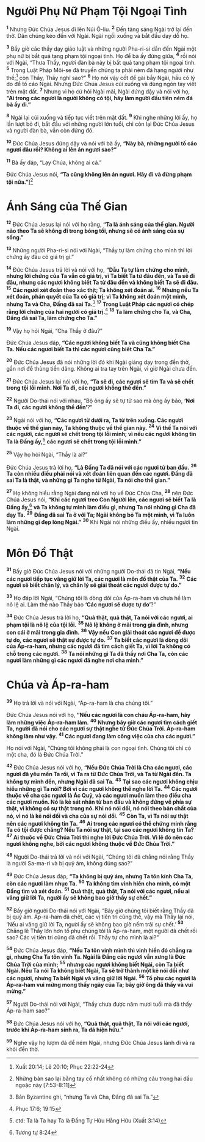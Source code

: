 # Người Phụ Nữ Phạm Tội Ngoại Tình
<sup><b>1</b></sup> Nhưng Đức Chúa Jesus đi lên Núi Ô-liu. <sup><b>2</b></sup> Đến tảng sáng Ngài trở lại đền thờ. Dân chúng kéo đến với Ngài. Ngài ngồi xuống và bắt đầu dạy dỗ họ.

<sup><b>3</b></sup> Bấy giờ các thầy dạy giáo luật và những người Pha-ri-si dẫn đến Ngài một phụ nữ bị bắt quả tang phạm tội ngoại tình. Họ để bà ấy đứng giữa, <sup><b>4</b></sup> rồi nói với Ngài, “Thưa Thầy, người đàn bà này bị bắt quả tang phạm tội ngoại tình. <sup><b>5</b></sup> Trong Luật Pháp Môi-se đã truyền chúng ta phải ném đá hạng người như thế;[^1-d343e116-ee7a-44ad-902a-a62e98b40256] còn Thầy, Thầy nghĩ sao?” <sup><b>6</b></sup> Họ nói vậy cốt để gài bẫy Ngài, hầu có lý do để tố cáo Ngài. Nhưng Đức Chúa Jesus cúi xuống và dùng ngón tay viết trên mặt đất. <sup><b>7</b></sup> Nhưng vì họ cứ hỏi Ngài mãi, Ngài đứng dậy và nói với họ, **“Ai trong các ngươi là người không có tội, hãy làm người đầu tiên ném đá bà ấy đi.”**

<sup><b>8</b></sup> Ngài lại cúi xuống và tiếp tục viết trên mặt đất. <sup><b>9</b></sup> Khi nghe những lời ấy, họ lần lượt bỏ đi, bắt đầu với những người lớn tuổi, chỉ còn lại Đức Chúa Jesus và người đàn bà, vẫn còn đứng đó.

<sup><b>10</b></sup> Đức Chúa Jesus đứng dậy và nói với bà ấy, **“Này bà, những người tố cáo ngươi đâu rồi? Không ai lên án ngươi sao?”**

<sup><b>11</b></sup> Bà ấy đáp, “Lạy Chúa, không ai cả.”

Đức Chúa Jesus nói, **“Ta cũng không lên án ngươi. Hãy đi và đừng phạm tội nữa.”**][^2-d343e116-ee7a-44ad-902a-a62e98b40256]

# Ánh Sáng của Thế Gian
<sup><b>12</b></sup> Đức Chúa Jesus lại nói với họ rằng, **“Ta là ánh sáng của thế gian. Người nào theo Ta sẽ không đi trong bóng tối, nhưng sẽ có ánh sáng của sự sống.”**

<sup><b>13</b></sup> Những người Pha-ri-si nói với Ngài, “Thầy tự làm chứng cho mình thì lời chứng ấy đâu có giá trị gì.”

<sup><b>14</b></sup> Đức Chúa Jesus trả lời và nói với họ, **“Dẫu Ta tự làm chứng cho mình, nhưng lời chứng của Ta vẫn có giá trị, vì Ta biết Ta từ đâu đến, và Ta sẽ đi đâu, nhưng các ngươi không biết Ta từ đâu đến và không biết Ta sẽ đi đâu.** <sup><b>15</b></sup> **Các ngươi xét đoán theo xác thịt; Ta không xét đoán ai.** <sup><b>16</b></sup> **Nhưng nếu Ta xét đoán, phán quyết của Ta có giá trị; vì Ta không xét đoán một mình, nhưng Ta và Cha, Đấng đã sai Ta.**[^3-d343e116-ee7a-44ad-902a-a62e98b40256] <sup><b>17</b></sup> **Trong Luật Pháp các ngươi có chép rằng lời chứng của hai người có giá trị.**[^4-d343e116-ee7a-44ad-902a-a62e98b40256] <sup><b>18</b></sup> **Ta làm chứng cho Ta, và Cha, Đấng đã sai Ta, làm chứng cho Ta.”**

<sup><b>19</b></sup> Vậy họ hỏi Ngài, “Cha Thầy ở đâu?”

Đức Chúa Jesus đáp, **“Các ngươi không biết Ta và cũng không biết Cha Ta. Nếu các ngươi biết Ta thì các ngươi cũng biết Cha Ta.”**

<sup><b>20</b></sup> Đức Chúa Jesus đã nói những lời đó khi Ngài giảng dạy trong đền thờ, gần nơi để thùng tiền dâng. Không ai tra tay trên Ngài, vì giờ Ngài chưa đến.

<sup><b>21</b></sup> Đức Chúa Jesus lại nói với họ, **“Ta sẽ đi, các ngươi sẽ tìm Ta và sẽ chết trong tội lỗi mình. Nơi Ta đi, các ngươi không thể đến.”**

<sup><b>22</b></sup> Người Do-thái nói với nhau, “Bộ ông ấy sẽ tự tử sao mà ông ấy bảo, **‘Nơi Ta đi, các ngươi không thể đến’**?”

<sup><b>23</b></sup> Ngài nói với họ, **“Các ngươi từ dưới ra, Ta từ trên xuống. Các ngươi thuộc về thế gian này, Ta không thuộc về thế gian này.** <sup><b>24</b></sup> **Vì thế Ta nói với các ngươi, các ngươi sẽ chết trong tội lỗi mình; vì nếu các ngươi không tin Ta là Đấng ấy,**[^5-d343e116-ee7a-44ad-902a-a62e98b40256] **các ngươi sẽ chết trong tội lỗi mình.”**

<sup><b>25</b></sup> Vậy họ hỏi Ngài, “Thầy là ai?”

Đức Chúa Jesus trả lời họ, **“Là Đấng Ta đã nói với các ngươi từ ban đầu.** <sup><b>26</b></sup> **Ta còn nhiều điều phải nói và xét đoán liên quan đến các ngươi. Đấng đã sai Ta là thật, và những gì Ta nghe từ Ngài, Ta nói cho thế gian.”**

<sup><b>27</b></sup> Họ không hiểu rằng Ngài đang nói với họ về Đức Chúa Cha, <sup><b>28</b></sup> nên Đức Chúa Jesus nói, **“Khi các ngươi treo Con Người lên, các ngươi sẽ biết Ta là Đấng ấy,**[^6-d343e116-ee7a-44ad-902a-a62e98b40256] **và Ta không tự mình làm điều gì, nhưng Ta nói những gì Cha đã dạy Ta.** <sup><b>29</b></sup> **Đấng đã sai Ta ở với Ta; Ngài không bỏ Ta một mình, vì Ta luôn làm những gì đẹp lòng Ngài.”** <sup><b>30</b></sup> Khi Ngài nói những điều ấy, nhiều người tin Ngài.

# Môn Đồ Thật
<sup><b>31</b></sup> Bấy giờ Đức Chúa Jesus nói với những người Do-thái đã tin Ngài, **“Nếu các ngươi tiếp tục vâng giữ lời Ta, các ngươi là môn đồ thật của Ta.** <sup><b>32</b></sup> **Các ngươi sẽ biết chân lý, và chân lý sẽ giải thoát các ngươi được tự do.”**

<sup><b>33</b></sup> Họ đáp lời Ngài, “Chúng tôi là dòng dõi của Áp-ra-ham và chưa hề làm nô lệ ai. Làm thế nào Thầy bảo **‘Các ngươi sẽ được tự do’**?”

<sup><b>34</b></sup> Đức Chúa Jesus trả lời họ, **“Quả thật, quả thật, Ta nói với các ngươi, ai phạm tội là nô lệ của tội lỗi.** <sup><b>35</b></sup> **Nô lệ không ở mãi trong gia đình, nhưng con cái ở mãi trong gia đình.** <sup><b>36</b></sup> **Vậy nếu Con giải thoát các ngươi để được tự do, các ngươi sẽ thật sự được tự do.** <sup><b>37</b></sup> **Ta biết các ngươi là dòng dõi của Áp-ra-ham, nhưng các ngươi đã tìm cách giết Ta, vì lời Ta không có chỗ trong các ngươi.** <sup><b>38</b></sup> **Ta nói những gì Ta đã thấy nơi Cha Ta, còn các ngươi làm những gì các ngươi đã nghe nơi cha mình.”**

# Chúa và Áp-ra-ham
<sup><b>39</b></sup> Họ trả lời và nói với Ngài, “Áp-ra-ham là cha chúng tôi.”

Đức Chúa Jesus nói với họ, **“Nếu các ngươi là con cháu Áp-ra-ham, hãy làm những việc Áp-ra-ham làm.** <sup><b>40</b></sup> **Nhưng bây giờ các ngươi tìm cách giết Ta, người đã nói cho các ngươi sự thật nghe từ Đức Chúa Trời. Áp-ra-ham không làm như vậy.** <sup><b>41</b></sup> **Các ngươi đang làm công việc của cha các ngươi.”**

Họ nói với Ngài, “Chúng tôi không phải là con ngoại tình. Chúng tôi chỉ có một cha, đó là Đức Chúa Trời.”

<sup><b>42</b></sup> Đức Chúa Jesus nói với họ, **“Nếu Đức Chúa Trời là Cha các ngươi, các ngươi đã yêu mến Ta rồi, vì Ta ra từ Đức Chúa Trời, và Ta từ Ngài đến. Ta không tự mình đến, nhưng Ngài đã sai Ta.** <sup><b>43</b></sup> **Tại sao các ngươi không chịu hiểu những gì Ta nói? Bởi vì các ngươi không thể nghe lời Ta.** <sup><b>44</b></sup> **Các ngươi thuộc về cha các ngươi là Ác Quỷ, và các ngươi muốn làm theo điều cha các ngươi muốn. Nó là kẻ sát nhân từ ban đầu và không đứng về phía sự thật, vì không có sự thật trong nó. Khi nó nói dối, nó nói theo bản chất của nó, vì nó là kẻ nói dối và cha của sự nói dối.** <sup><b>45</b></sup> **Còn Ta, vì Ta nói sự thật nên các ngươi không tin Ta.** <sup><b>46</b></sup> **Ai trong các ngươi có thể chứng minh rằng Ta có tội được chăng? Nếu Ta nói sự thật, tại sao các ngươi không tin Ta?** <sup><b>47</b></sup> **Ai thuộc về Đức Chúa Trời thì nghe lời Đức Chúa Trời. Vì lẽ đó nên các ngươi không nghe, bởi các ngươi không thuộc về Đức Chúa Trời.”**

<sup><b>48</b></sup> Người Do-thái trả lời và nói với Ngài, “Chúng tôi đã chẳng nói rằng Thầy là người Sa-ma-ri và bị quỷ ám, không đúng sao?”

<sup><b>49</b></sup> Đức Chúa Jesus đáp, **“Ta không bị quỷ ám, nhưng Ta tôn kính Cha Ta, còn các ngươi làm nhục Ta.** <sup><b>50</b></sup> **Ta không tìm vinh hiển cho mình, có một Đấng tìm và xét đoán.** <sup><b>51</b></sup> **Quả thật, quả thật, Ta nói với các ngươi, nếu ai vâng giữ lời Ta, người ấy sẽ không bao giờ thấy sự chết.”**

<sup><b>52</b></sup> Bấy giờ người Do-thái nói với Ngài, “Bây giờ chúng tôi biết rằng Thầy đã bị quỷ ám. Áp-ra-ham đã chết, các vị tiên tri cũng thế, vậy mà Thầy lại nói, ‘Nếu ai vâng giữ lời Ta, người ấy sẽ không bao giờ nếm trải sự chết.’ <sup><b>53</b></sup> Chẳng lẽ Thầy lớn hơn tổ phụ chúng tôi là Áp-ra-ham, một người đã chết rồi sao? Các vị tiên tri cũng đã chết rồi. Thầy tự cho mình là ai?”

<sup><b>54</b></sup> Đức Chúa Jesus đáp, **“Nếu Ta tôn vinh mình thì vinh hiển đó chẳng ra gì, nhưng Cha Ta tôn vinh Ta. Ngài là Đấng các ngươi vẫn xưng là Đức Chúa Trời của mình;** <sup><b>55</b></sup> **nhưng các ngươi không biết Ngài, còn Ta biết Ngài. Nếu Ta nói Ta không biết Ngài, Ta sẽ trở thành một kẻ nói dối như các ngươi, nhưng Ta biết Ngài và vâng giữ lời Ngài.** <sup><b>56</b></sup> **Tổ phụ các ngươi là Áp-ra-ham vui mừng mong thấy ngày của Ta; bây giờ ông đã thấy và vui mừng.”**

<sup><b>57</b></sup> Người Do-thái nói với Ngài, “Thầy chưa được năm mươi tuổi mà đã thấy Áp-ra-ham sao?”

<sup><b>58</b></sup> Đức Chúa Jesus nói với họ, **“Quả thật, quả thật, Ta nói với các ngươi, trước khi Áp-ra-ham sinh ra, Ta đã hiện hữu.”**

<sup><b>59</b></sup> Nghe vậy họ lượm đá để ném Ngài, nhưng Đức Chúa Jesus lánh đi và ra khỏi đền thờ.

[^1-d343e116-ee7a-44ad-902a-a62e98b40256]: Xuất 20:14; Lê 20:10; Phục 22:22-24
[^2-d343e116-ee7a-44ad-902a-a62e98b40256]: Những bản sao lại bằng tay cổ nhất không có những câu trong hai dấu ngoặc này \[7:53-8:11]
[^3-d343e116-ee7a-44ad-902a-a62e98b40256]: Bản Byzantine ghi, “nhưng Ta và Cha, Đấng đã sai Ta.”
[^4-d343e116-ee7a-44ad-902a-a62e98b40256]: Phục 17:6; 19:15
[^5-d343e116-ee7a-44ad-902a-a62e98b40256]: ctd: Ta là Ta hay Ta là Đấng Tự Hữu Hằng Hữu (Xuất 3:14)
[^6-d343e116-ee7a-44ad-902a-a62e98b40256]: Tương tự 8:24